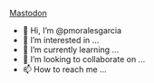 <a rel="me" href="https://social.lifeofpablo.com/@pablo">Mastodon</a>
- 👋 Hi, I’m @pmoralesgarcia
- 👀 I’m interested in ...
- 🌱 I’m currently learning ...
- 💞️ I’m looking to collaborate on ...
- 📫 How to reach me ...

<!---
pmoralesgarcia/pmoralesgarcia is a ✨ special ✨ repository because its `README.md` (this file) appears on your GitHub profile.
You can click the Preview link to take a look at your changes.
--->
